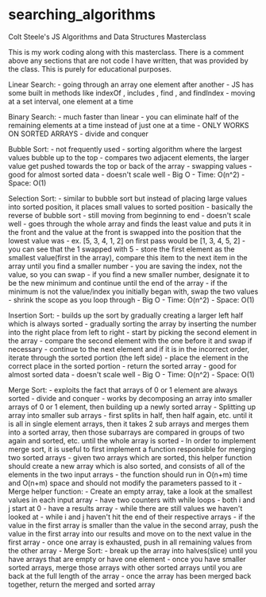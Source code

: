 # searching_algorithms
Colt Steele's JS Algorithms and Data Structures Masterclass

This is my work coding along with this masterclass. There is a comment above any sections that are not code I have written, that was provided by the class. This is purely for educational purposes. 

Linear Search:
    - going through an array one element after another
    - JS has some built in methods like indexOf , includes , find , and findIndex
    - moving at a set interval, one element at a time

Binary Search:
    - much faster than linear
    - you can eliminate half of the remaining elements at a time instead of just one at a time
    - ONLY WORKS ON SORTED ARRAYS
    - divide and conquer

Bubble Sort:
    - not frequently used
    - sorting algorithm where the largest values bubble up to the top
    - compares two adjacent elements, the larger value get pushed towards the top or back of the array
    - swapping values 
    - good for almost sorted data
    - doesn't scale well
    - Big O
        - Time: O(n^2)
        - Space: O(1)

Selection Sort: 
    - similar to bubble sort but instead of placing large values into sorted position, it places small values to sorted position
    - basically the reverse of bubble sort
    - still moving from beginning to end
    - doesn't scale well
    - goes through the whole array and finds the least value and puts it in the front and the value at the front is swapped into the position that the lowest value was
    - ex. [5, 3, 4, 1, 2] on first pass would be [1, 3, 4, 5, 2]
        - you can see that the 1 swapped with 5
    - store the first element as the smallest value(first in the array), compare this item to the next item in the array until you find a smaller number 
        - you are saving the index, not the value, so you can swap
        - if you find a new smaller number, designate it to be the new minimum and continue until the end of the array
        - if the minimum is not the value/index you initially began with, swap the two values
        - shrink the scope as you loop through 
    - Big O
        - Time: O(n^2)
        - Space: O(1)

Insertion Sort:
    - builds up the sort by gradually creating a larger left half which is always sorted
        - gradually sorting the array by inserting the number into the right place from left to right 
    - start by picking the second element in the array
        - compare the second element with the one before it and swap if necessary
        - continue to the next element and if it is in the incorrect order, iterate through the sorted portion (the left side)
        - place the element in the correct place in the sorted portion
        - return the sorted array
    - good for almost sorted data
    - doesn't scale well
    - Big O
        - Time: O(n^2)
        - Space: O(1)

Merge Sort:
    - exploits the fact that arrays of 0 or 1 element are always sorted
    - divide and conquer
    - works by decomposing an array into smaller arrays of 0 or 1 element, then building up a newly sorted array
    - Splitting up array into smaller sub arrays
    - first splits in half, then half again, etc. until it is all in single element arrays, then it takes 2 sub arrays and merges them into a sorted array, then those subarrays are compared in groups of two again and sorted, etc. until the whole array is sorted
    - In order to implement merge sort, it is useful to first implement a function responsible for merging two sorted arrays
        - given two arrays which are sorted, this helper function should create a new array which is also sorted, and consists of all of the elements in the two input arrays
        - the function should run in O(n+m) time and O(n+m) space and should not modify the parameters passed to it
    - Merge helper function:
        - Create an empty array, take a look at the smallest values in each input array
            - have two counters with while loops
                - both i and j start at 0
                - have a results array
                - while there are still values we haven't looked at
                    - while i and j haven't hit the end of their respective arrays
                - if the value in the first array is smaller than the value in the second array, push the value in the first array into our results and move on to the next value in the first array
                - once one array is exhausted, push in all remaining values from the other array
    - Merge Sort:
        - break up the array into halves(slice) until you have arrays that are empty or have one element
        - once you have smaller sorted arrays, merge those arrays with other sorted arrays until you are back at the full length of the array
        - once the array has been merged back together, return the merged and sorted array